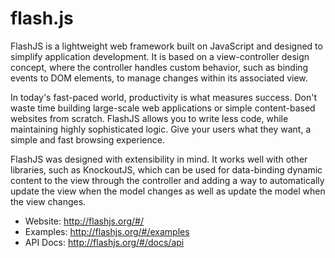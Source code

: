 # flash.js

FlashJS is a lightweight web framework built on JavaScript and designed to simplify application development. It is based on a view-controller design concept, where the controller handles custom behavior, such as binding events to DOM elements, to manage changes within its associated view.

In today's fast-paced world, productivity is what measures success. Don't waste time building large-scale web applications or simple content-based websites from scratch. FlashJS allows you to write less code, while maintaining highly sophisticated logic. Give your users what they want, a simple and fast browsing experience.

FlashJS was designed with extensibility in mind. It works well with other libraries, such as KnockoutJS, which can be used for data-binding dynamic content to the view through the controller and adding a way to automatically update the view when the model changes as well as update the model when the view changes.

* Website: http://flashjs.org/#/
* Examples: http://flashjs.org/#/examples
* API Docs: http://flashjs.org/#/docs/api
